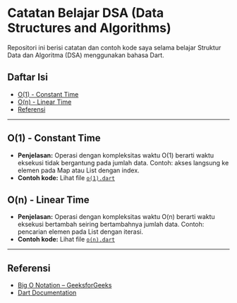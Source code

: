 # Catatan Belajar DSA (Data Structures and Algorithms)

Repositori ini berisi catatan dan contoh kode saya selama belajar Struktur Data dan Algoritma (DSA) menggunakan bahasa Dart.

## Daftar Isi

- [O(1) - Constant Time](#o1---constant-time)
- [O(n) - Linear Time](#on---linear-time)
- [Referensi](#referensi)

---

## O(1) - Constant Time

- **Penjelasan:** Operasi dengan kompleksitas waktu O(1) berarti waktu eksekusi tidak bergantung pada jumlah data. Contoh: akses langsung ke elemen pada Map atau List dengan index.
- **Contoh kode:** Lihat file [`o(1).dart`](<./o(1).dart>)

## O(n) - Linear Time

- **Penjelasan:** Operasi dengan kompleksitas waktu O(n) berarti waktu eksekusi bertambah seiring bertambahnya jumlah data. Contoh: pencarian elemen pada List dengan iterasi.
- **Contoh kode:** Lihat file [`o(n).dart`](<./o(n).dart>)

---

## Referensi

- [Big O Notation – GeeksforGeeks](https://www.geeksforgeeks.org/analysis-of-algorithms-set-1-asymptotic-analysis/)
- [Dart Documentation](https://dart.dev/guides)
